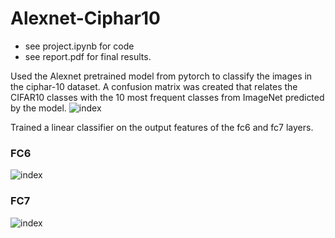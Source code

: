 # Alexnet-Ciphar10
* see project.ipynb for code
* see report.pdf for final results.


Used the Alexnet pretrained model from pytorch to classify the images in the ciphar-10 dataset.
A confusion matrix was created that relates the CIFAR10 classes with the 10 most frequent classes from ImageNet predicted by the model.
![index](https://user-images.githubusercontent.com/43900229/117089970-05584c00-ad25-11eb-886c-e32877768e0f.png)

Trained a linear classifier on the output features of the fc6 and fc7 layers.
### FC6
![index](https://user-images.githubusercontent.com/43900229/117090016-26b93800-ad25-11eb-892e-725261f18a0b.png)
### FC7
![index](https://user-images.githubusercontent.com/43900229/117090034-33d62700-ad25-11eb-972e-1ab42a134d35.png)

